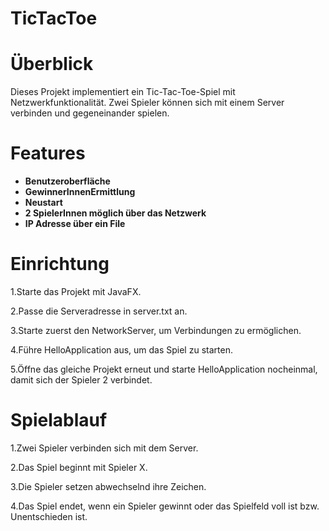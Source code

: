 # TicTacToe

# Überblick

Dieses Projekt implementiert ein Tic-Tac-Toe-Spiel mit Netzwerkfunktionalität. Zwei Spieler können sich mit einem Server verbinden und gegeneinander spielen. 

# Features

- **Benutzeroberfläche**
- **GewinnerInnenErmittlung**  
- **Neustart**  
- **2 SpielerInnen möglich über das Netzwerk**  
- **IP Adresse über ein File**  

# Einrichtung

1.Starte das Projekt mit JavaFX.

2.Passe die Serveradresse in server.txt an.

3.Starte zuerst den NetworkServer, um Verbindungen zu ermöglichen.

4.Führe HelloApplication aus, um das Spiel zu starten.

5.Öffne das gleiche Projekt erneut und starte HelloApplication nocheinmal, damit sich der Spieler 2 verbindet.

# Spielablauf

1.Zwei Spieler verbinden sich mit dem Server.

2.Das Spiel beginnt mit Spieler X.

3.Die Spieler setzen abwechselnd ihre Zeichen.

4.Das Spiel endet, wenn ein Spieler gewinnt oder das Spielfeld voll ist bzw. Unentschieden ist.

